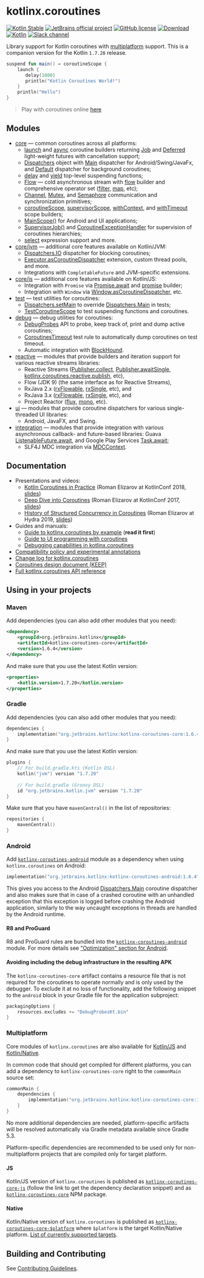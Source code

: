 # kotlinx.coroutines 

[![Kotlin Stable](https://kotl.in/badges/stable.svg)](https://kotlinlang.org/docs/components-stability.html)
[![JetBrains official project](https://jb.gg/badges/official.svg)](https://confluence.jetbrains.com/display/ALL/JetBrains+on+GitHub)
[![GitHub license](https://img.shields.io/badge/license-Apache%20License%202.0-blue.svg?style=flat)](https://www.apache.org/licenses/LICENSE-2.0)
[![Download](https://img.shields.io/maven-central/v/org.jetbrains.kotlinx/kotlinx-coroutines-core/1.6.4)](https://search.maven.org/artifact/org.jetbrains.kotlinx/kotlinx-coroutines-core/1.6.4/pom)
[![Kotlin](https://img.shields.io/badge/kotlin-1.7.20-blue.svg?logo=kotlin)](http://kotlinlang.org)
[![Slack channel](https://img.shields.io/badge/chat-slack-green.svg?logo=slack)](https://kotlinlang.slack.com/messages/coroutines/)

Library support for Kotlin coroutines with [multiplatform](#multiplatform) support.
This is a companion version for the Kotlin `1.7.20` release.

```kotlin
suspend fun main() = coroutineScope {
    launch { 
       delay(1000)
       println("Kotlin Coroutines World!") 
    }
    println("Hello")
}
```

> Play with coroutines online [here](https://pl.kotl.in/hG_tKbid_)

## Modules

* [core](kotlinx-coroutines-core/README.md) &mdash; common coroutines across all platforms:
  * [launch] and [async] coroutine builders returning [Job] and [Deferred] light-weight futures with cancellation support;
  * [Dispatchers] object with [Main][Dispatchers.Main] dispatcher for Android/Swing/JavaFx, and [Default][Dispatchers.Default] dispatcher for background coroutines;
  * [delay] and [yield] top-level suspending functions;
  * [Flow] &mdash; cold asynchronous stream with [flow][_flow] builder and comprehensive operator set ([filter], [map], etc);
  * [Channel], [Mutex], and [Semaphore] communication and synchronization primitives;
  * [coroutineScope][_coroutineScope], [supervisorScope][_supervisorScope], [withContext], and [withTimeout] scope builders;
  * [MainScope()] for Android and UI applications;
  * [SupervisorJob()] and [CoroutineExceptionHandler] for supervision of coroutines hierarchies;
  * [select] expression support and more.
* [core/jvm](kotlinx-coroutines-core/jvm/) &mdash; additional core features available on Kotlin/JVM:
  * [Dispatchers.IO] dispatcher for blocking coroutines;
  * [Executor.asCoroutineDispatcher][asCoroutineDispatcher] extension, custom thread pools, and more.
  * Integrations with `CompletableFuture` and JVM-specific extensions.
* [core/js](kotlinx-coroutines-core/js/) &mdash; additional core features available on Kotlin/JS:
  * Integration with `Promise` via [Promise.await] and [promise] builder;
  * Integration with `Window` via [Window.asCoroutineDispatcher], etc.
* [test](kotlinx-coroutines-test/README.md) &mdash; test utilities for coroutines:
  * [Dispatchers.setMain] to override [Dispatchers.Main] in tests;
  * [TestCoroutineScope] to test suspending functions and coroutines.
* [debug](kotlinx-coroutines-debug/README.md) &mdash; debug utilities for coroutines:
  * [DebugProbes] API to probe, keep track of, print and dump active coroutines;
  * [CoroutinesTimeout] test rule to automatically dump coroutines on test timeout.
  * Automatic integration with [BlockHound](https://github.com/reactor/BlockHound).
* [reactive](reactive/README.md) &mdash; modules that provide builders and iteration support for various reactive streams libraries:
  * Reactive Streams ([Publisher.collect], [Publisher.awaitSingle], [kotlinx.coroutines.reactive.publish], etc), 
  * Flow (JDK 9) (the same interface as for Reactive Streams),
  * RxJava 2.x ([rxFlowable], [rxSingle], etc), and
  * RxJava 3.x ([rxFlowable], [rxSingle], etc), and
  * Project Reactor ([flux], [mono], etc).
* [ui](ui/README.md) &mdash; modules that provide coroutine dispatchers for various single-threaded UI libraries:
  * Android, JavaFX, and Swing.
* [integration](integration/README.md) &mdash; modules that provide integration with various asynchronous callback- and future-based libraries:
  Guava [ListenableFuture.await], and Google Play Services [Task.await];
  * SLF4J MDC integration via [MDCContext].

## Documentation

* Presentations and videos:
  * [Kotlin Coroutines in Practice](https://www.youtube.com/watch?v=a3agLJQ6vt8) (Roman Elizarov at KotlinConf 2018, [slides](https://www.slideshare.net/elizarov/kotlin-coroutines-in-practice-kotlinconf-2018))
  * [Deep Dive into Coroutines](https://www.youtube.com/watch?v=YrrUCSi72E8) (Roman Elizarov at KotlinConf 2017, [slides](https://www.slideshare.net/elizarov/deep-dive-into-coroutines-on-jvm-kotlinconf-2017))
  * [History of Structured Concurrency in Coroutines](https://www.youtube.com/watch?v=Mj5P47F6nJg) (Roman Elizarov at Hydra 2019, [slides](https://speakerdeck.com/elizarov/structured-concurrency))
* Guides and manuals: 
  * [Guide to kotlinx.coroutines by example](https://kotlinlang.org/docs/coroutines-guide.html) (**read it first**)
  * [Guide to UI programming with coroutines](ui/coroutines-guide-ui.md)
  * [Debugging capabilities in kotlinx.coroutines](docs/topics/debugging.md)
* [Compatibility policy and experimental annotations](docs/topics/compatibility.md)
* [Change log for kotlinx.coroutines](CHANGES.md)
* [Coroutines design document (KEEP)](https://github.com/Kotlin/KEEP/blob/master/proposals/coroutines.md)
* [Full kotlinx.coroutines API reference](https://kotlinlang.org/api/kotlinx.coroutines/)
 
## Using in your projects

### Maven

Add dependencies (you can also add other modules that you need):

```xml
<dependency>
    <groupId>org.jetbrains.kotlinx</groupId>
    <artifactId>kotlinx-coroutines-core</artifactId>
    <version>1.6.4</version>
</dependency>
```

And make sure that you use the latest Kotlin version:

```xml
<properties>
    <kotlin.version>1.7.20</kotlin.version>
</properties>
```

### Gradle

Add dependencies (you can also add other modules that you need):

```kotlin
dependencies {
    implementation("org.jetbrains.kotlinx:kotlinx-coroutines-core:1.6.4")
}
```

And make sure that you use the latest Kotlin version:

```kotlin
plugins {
    // For build.gradle.kts (Kotlin DSL)
    kotlin("jvm") version "1.7.20"
    
    // For build.gradle (Groovy DSL)
    id "org.jetbrains.kotlin.jvm" version "1.7.20"
}
```

Make sure that you have `mavenCentral()` in the list of repositories:

```kotlin
repositories {
    mavenCentral()
}
```

### Android

Add [`kotlinx-coroutines-android`](ui/kotlinx-coroutines-android)
module as a dependency when using `kotlinx.coroutines` on Android:

```kotlin
implementation("org.jetbrains.kotlinx:kotlinx-coroutines-android:1.6.4")
```

This gives you access to the Android [Dispatchers.Main]
coroutine dispatcher and also makes sure that in case of a crashed coroutine with an unhandled exception that
this exception is logged before crashing the Android application, similarly to the way uncaught exceptions in
threads are handled by the Android runtime.

#### R8 and ProGuard

R8 and ProGuard rules are bundled into the [`kotlinx-coroutines-android`](ui/kotlinx-coroutines-android) module.
For more details see ["Optimization" section for Android](ui/kotlinx-coroutines-android/README.md#optimization).

#### Avoiding including the debug infrastructure in the resulting APK

The `kotlinx-coroutines-core` artifact contains a resource file that is not required for the coroutines to operate
normally and is only used by the debugger. To exclude it at no loss of functionality, add the following snippet to the
`android` block in your Gradle file for the application subproject:

```kotlin
packagingOptions {
    resources.excludes += "DebugProbesKt.bin"
}
```

### Multiplatform

Core modules of `kotlinx.coroutines` are also available for 
[Kotlin/JS](https://kotlinlang.org/docs/reference/js-overview.html) and [Kotlin/Native](https://kotlinlang.org/docs/reference/native-overview.html).

In common code that should get compiled for different platforms, you can add a dependency to `kotlinx-coroutines-core` right to the `commonMain` source set:

```kotlin
commonMain {
    dependencies {
        implementation("org.jetbrains.kotlinx:kotlinx-coroutines-core:1.6.4")
    }
}
```

No more additional dependencies are needed, platform-specific artifacts will be resolved automatically via Gradle metadata available since Gradle 5.3.

Platform-specific dependencies are recommended to be used only for non-multiplatform projects that are compiled only for target platform.

#### JS

Kotlin/JS version of `kotlinx.coroutines` is published as 
[`kotlinx-coroutines-core-js`](https://search.maven.org/artifact/org.jetbrains.kotlinx/kotlinx-coroutines-core-js/1.6.4/jar)
(follow the link to get the dependency declaration snippet) and as [`kotlinx-coroutines-core`](https://www.npmjs.com/package/kotlinx-coroutines-core) NPM package. 

#### Native

Kotlin/Native version of `kotlinx.coroutines` is published as 
[`kotlinx-coroutines-core-$platform`](https://mvnrepository.com/search?q=kotlinx-coroutines-core-) where `$platform` is 
the target Kotlin/Native platform. [List of currently supported targets](https://github.com/Kotlin/kotlinx.coroutines/blob/master/gradle/compile-native-multiplatform.gradle#L16).

## Building and Contributing

See [Contributing Guidelines](CONTRIBUTING.md).

<!--- MODULE kotlinx-coroutines-core -->
<!--- INDEX kotlinx.coroutines -->

[launch]: https://kotlinlang.org/api/kotlinx.coroutines/kotlinx-coroutines-core/kotlinx.coroutines/launch.html
[async]: https://kotlinlang.org/api/kotlinx.coroutines/kotlinx-coroutines-core/kotlinx.coroutines/async.html
[Job]: https://kotlinlang.org/api/kotlinx.coroutines/kotlinx-coroutines-core/kotlinx.coroutines/-job/index.html
[Deferred]: https://kotlinlang.org/api/kotlinx.coroutines/kotlinx-coroutines-core/kotlinx.coroutines/-deferred/index.html
[Dispatchers]: https://kotlinlang.org/api/kotlinx.coroutines/kotlinx-coroutines-core/kotlinx.coroutines/-dispatchers/index.html
[Dispatchers.Main]: https://kotlinlang.org/api/kotlinx.coroutines/kotlinx-coroutines-core/kotlinx.coroutines/-dispatchers/-main.html
[Dispatchers.Default]: https://kotlinlang.org/api/kotlinx.coroutines/kotlinx-coroutines-core/kotlinx.coroutines/-dispatchers/-default.html
[delay]: https://kotlinlang.org/api/kotlinx.coroutines/kotlinx-coroutines-core/kotlinx.coroutines/delay.html
[yield]: https://kotlinlang.org/api/kotlinx.coroutines/kotlinx-coroutines-core/kotlinx.coroutines/yield.html
[_coroutineScope]: https://kotlinlang.org/api/kotlinx.coroutines/kotlinx-coroutines-core/kotlinx.coroutines/coroutine-scope.html
[_supervisorScope]: https://kotlinlang.org/api/kotlinx.coroutines/kotlinx-coroutines-core/kotlinx.coroutines/supervisor-scope.html
[withContext]: https://kotlinlang.org/api/kotlinx.coroutines/kotlinx-coroutines-core/kotlinx.coroutines/with-context.html
[withTimeout]: https://kotlinlang.org/api/kotlinx.coroutines/kotlinx-coroutines-core/kotlinx.coroutines/with-timeout.html
[MainScope()]: https://kotlinlang.org/api/kotlinx.coroutines/kotlinx-coroutines-core/kotlinx.coroutines/-main-scope.html
[SupervisorJob()]: https://kotlinlang.org/api/kotlinx.coroutines/kotlinx-coroutines-core/kotlinx.coroutines/-supervisor-job.html
[CoroutineExceptionHandler]: https://kotlinlang.org/api/kotlinx.coroutines/kotlinx-coroutines-core/kotlinx.coroutines/-coroutine-exception-handler/index.html
[Dispatchers.IO]: https://kotlinlang.org/api/kotlinx.coroutines/kotlinx-coroutines-core/kotlinx.coroutines/-dispatchers/-i-o.html
[asCoroutineDispatcher]: https://kotlinlang.org/api/kotlinx.coroutines/kotlinx-coroutines-core/kotlinx.coroutines/as-coroutine-dispatcher.html
[Promise.await]: https://kotlinlang.org/api/kotlinx.coroutines/kotlinx-coroutines-core/kotlinx.coroutines/await.html
[promise]: https://kotlinlang.org/api/kotlinx.coroutines/kotlinx-coroutines-core/kotlinx.coroutines/promise.html
[Window.asCoroutineDispatcher]: https://kotlinlang.org/api/kotlinx.coroutines/kotlinx-coroutines-core/kotlinx.coroutines/as-coroutine-dispatcher.html

<!--- INDEX kotlinx.coroutines.flow -->

[Flow]: https://kotlinlang.org/api/kotlinx.coroutines/kotlinx-coroutines-core/kotlinx.coroutines.flow/-flow/index.html
[_flow]: https://kotlinlang.org/api/kotlinx.coroutines/kotlinx-coroutines-core/kotlinx.coroutines.flow/flow.html
[filter]: https://kotlinlang.org/api/kotlinx.coroutines/kotlinx-coroutines-core/kotlinx.coroutines.flow/filter.html
[map]: https://kotlinlang.org/api/kotlinx.coroutines/kotlinx-coroutines-core/kotlinx.coroutines.flow/map.html

<!--- INDEX kotlinx.coroutines.channels -->

[Channel]: https://kotlinlang.org/api/kotlinx.coroutines/kotlinx-coroutines-core/kotlinx.coroutines.channels/-channel/index.html

<!--- INDEX kotlinx.coroutines.selects -->

[select]: https://kotlinlang.org/api/kotlinx.coroutines/kotlinx-coroutines-core/kotlinx.coroutines.selects/select.html

<!--- INDEX kotlinx.coroutines.sync -->

[Mutex]: https://kotlinlang.org/api/kotlinx.coroutines/kotlinx-coroutines-core/kotlinx.coroutines.sync/-mutex/index.html
[Semaphore]: https://kotlinlang.org/api/kotlinx.coroutines/kotlinx-coroutines-core/kotlinx.coroutines.sync/-semaphore/index.html

<!--- MODULE kotlinx-coroutines-test -->
<!--- INDEX kotlinx.coroutines.test -->

[Dispatchers.setMain]: https://kotlinlang.org/api/kotlinx.coroutines/kotlinx-coroutines-test/kotlinx.coroutines.test/set-main.html
[TestCoroutineScope]: https://kotlinlang.org/api/kotlinx.coroutines/kotlinx-coroutines-test/kotlinx.coroutines.test/-test-coroutine-scope/index.html

<!--- MODULE kotlinx-coroutines-debug -->
<!--- INDEX kotlinx.coroutines.debug -->

[DebugProbes]: https://kotlinlang.org/api/kotlinx.coroutines/kotlinx-coroutines-debug/kotlinx.coroutines.debug/-debug-probes/index.html

<!--- INDEX kotlinx.coroutines.debug.junit4 -->

[CoroutinesTimeout]: https://kotlinlang.org/api/kotlinx.coroutines/kotlinx-coroutines-debug/kotlinx.coroutines.debug.junit4/-coroutines-timeout/index.html

<!--- MODULE kotlinx-coroutines-slf4j -->
<!--- INDEX kotlinx.coroutines.slf4j -->

[MDCContext]: https://kotlinlang.org/api/kotlinx.coroutines/kotlinx-coroutines-slf4j/kotlinx.coroutines.slf4j/-m-d-c-context/index.html

<!--- MODULE kotlinx-coroutines-jdk8 -->
<!--- INDEX kotlinx.coroutines.future -->
<!--- MODULE kotlinx-coroutines-guava -->
<!--- INDEX kotlinx.coroutines.guava -->

[ListenableFuture.await]: https://kotlinlang.org/api/kotlinx.coroutines/kotlinx-coroutines-guava/kotlinx.coroutines.guava/await.html

<!--- MODULE kotlinx-coroutines-play-services -->
<!--- INDEX kotlinx.coroutines.tasks -->

[Task.await]: https://kotlinlang.org/api/kotlinx.coroutines/kotlinx-coroutines-play-services/kotlinx.coroutines.tasks/await.html

<!--- MODULE kotlinx-coroutines-reactive -->
<!--- INDEX kotlinx.coroutines.reactive -->

[Publisher.collect]: https://kotlinlang.org/api/kotlinx.coroutines/kotlinx-coroutines-reactive/kotlinx.coroutines.reactive/collect.html
[Publisher.awaitSingle]: https://kotlinlang.org/api/kotlinx.coroutines/kotlinx-coroutines-reactive/kotlinx.coroutines.reactive/await-single.html
[kotlinx.coroutines.reactive.publish]: https://kotlinlang.org/api/kotlinx.coroutines/kotlinx-coroutines-reactive/kotlinx.coroutines.reactive/publish.html

<!--- MODULE kotlinx-coroutines-rx2 -->
<!--- INDEX kotlinx.coroutines.rx2 -->

[rxFlowable]: https://kotlinlang.org/api/kotlinx.coroutines/kotlinx-coroutines-rx2/kotlinx.coroutines.rx2/rx-flowable.html
[rxSingle]: https://kotlinlang.org/api/kotlinx.coroutines/kotlinx-coroutines-rx2/kotlinx.coroutines.rx2/rx-single.html

<!--- MODULE kotlinx-coroutines-rx2 -->
<!--- INDEX kotlinx.coroutines.rx2 -->
<!--- MODULE kotlinx-coroutines-reactor -->
<!--- INDEX kotlinx.coroutines.reactor -->

[flux]: https://kotlinlang.org/api/kotlinx.coroutines/kotlinx-coroutines-reactor/kotlinx.coroutines.reactor/flux.html
[mono]: https://kotlinlang.org/api/kotlinx.coroutines/kotlinx-coroutines-reactor/kotlinx.coroutines.reactor/mono.html

<!--- END -->
